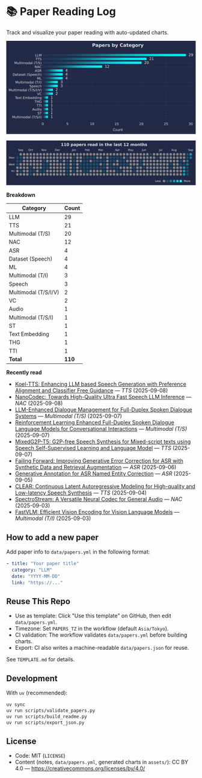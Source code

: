 # 📚 Paper Reading Log

Track and visualize your paper reading with auto-updated charts.

<!--CHART_START-->
![By category](assets/category_stylish.svg)

![Activity heatmap](assets/activity_heatmap.svg)


**Breakdown**

| Category | Count |
|---|---|
| LLM | 29 |
| TTS | 21 |
| Multimodal (T/S) | 20 |
| NAC | 12 |
| ASR | 4 |
| Dataset (Speech) | 4 |
| ML | 4 |
| Multimodal (T/I) | 3 |
| Speech | 3 |
| Multimodal (T/S/I/V) | 2 |
| VC | 2 |
| Audio | 1 |
| Multimodal (T/S/I) | 1 |
| ST | 1 |
| Text Embedding | 1 |
| THG | 1 |
| TTI | 1 |
| **Total** | **110** |

**Recently read**

- [Koel-TTS: Enhancing LLM based Speech Generation with Preference Alignment and Classifier Free Guidance](https://arxiv.org/abs/2502.05236) — *TTS* (2025-09-08)
- [NanoCodec: Towards High-Quality Ultra Fast Speech LLM Inference](https://arxiv.org/abs/2508.05835) — *NAC* (2025-09-08)
- [LLM-Enhanced Dialogue Management for Full-Duplex Spoken Dialogue Systems](https://arxiv.org/abs/2502.14145) — *Multimodal (T/S)* (2025-09-07)
- [Reinforcement Learning Enhanced Full-Duplex Spoken Dialogue Language Models for Conversational Interactions](https://openreview.net/pdf?id=QbLbXz8Idp) — *Multimodal (T/S)* (2025-09-07)
- [MixedG2P-T5: G2P-free Speech Synthesis for Mixed-script texts using Speech Self-Supervised Learning and Language Model](https://www.arxiv.org/abs/2509.01391) — *TTS* (2025-09-07)
- [Failing Forward: Improving Generative Error Correction for ASR with Synthetic Data and Retrieval Augmentation](https://aclanthology.org/2025.findings-acl.125.pdf) — *ASR* (2025-09-06)
- [Generative Annotation for ASR Named Entity Correction](https://www.arxiv.org/abs/2508.20700) — *ASR* (2025-09-05)
- [CLEAR: Continuous Latent Autoregressive Modeling for High-quality and Low-latency Speech Synthesis](https://arxiv.org/abs/2508.19098) — *TTS* (2025-09-04)
- [SpectroStream: A Versatile Neural Codec for General Audio](https://arxiv.org/abs/2508.05207) — *NAC* (2025-09-03)
- [FastVLM: Efficient Vision Encoding for Vision Language Models](https://arxiv.org/abs/2412.13303) — *Multimodal (T/I)* (2025-09-03)
<!--CHART_END-->

## How to add a new paper

Add paper info to `data/papers.yml` in the following format:

```yaml
- title: "Your paper title"
  category: "LLM"
  date: "YYYY-MM-DD"
  link: "https://..."
```

## Reuse This Repo

- Use as template: Click "Use this template" on GitHub, then edit `data/papers.yml`.
- Timezone: Set `PAPERS_TZ` in the workflow (default `Asia/Tokyo`).
- CI validation: The workflow validates `data/papers.yml` before building charts.
- Export: CI also writes a machine-readable `data/papers.json` for reuse.

See `TEMPLATE.md` for details.

## Development

With `uv` (recommended):

```
uv sync
uv run scripts/validate_papers.py
uv run scripts/build_readme.py
uv run scripts/export_json.py
```

## License

- Code: MIT (`LICENSE`)
- Content (notes, `data/papers.yml`, generated charts in `assets/`): CC BY 4.0 — https://creativecommons.org/licenses/by/4.0/
